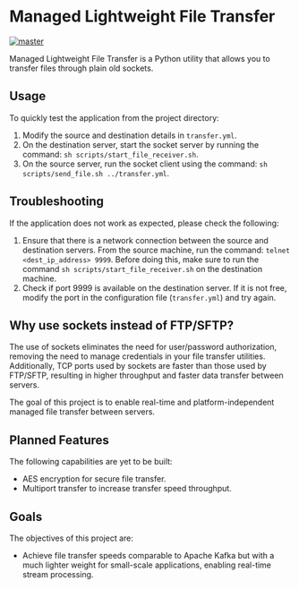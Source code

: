 # Managed Lightweight File Transfer

[![master](https://github.com/zeeshantariqrafique/Managed-File-Transfer/actions/workflows/managed-file-transfer.yml/badge.svg?event=push)](https://github.com/zeeshantariqrafique/Managed-File-Transfer/actions/workflows/managed-file-transfer.yml)

Managed Lightweight File Transfer is a Python utility that allows you to transfer files through plain old sockets.

## Usage

To quickly test the application from the project directory:

1. Modify the source and destination details in `transfer.yml`.
2. On the destination server, start the socket server by running the command: `sh scripts/start_file_receiver.sh`.
3. On the source server, run the socket client using the command: `sh scripts/send_file.sh ../transfer.yml`.

## Troubleshooting

If the application does not work as expected, please check the following:

1. Ensure that there is a network connection between the source and destination servers. From the source machine, run the command: `telnet <dest_ip_address> 9999`. Before doing this, make sure to run the command `sh scripts/start_file_receiver.sh` on the destination machine.
2. Check if port 9999 is available on the destination server. If it is not free, modify the port in the configuration file (`transfer.yml`) and try again.

## Why use sockets instead of FTP/SFTP?

The use of sockets eliminates the need for user/password authorization, removing the need to manage credentials in your file transfer utilities. Additionally, TCP ports used by sockets are faster than those used by FTP/SFTP, resulting in higher throughput and faster data transfer between servers.

The goal of this project is to enable real-time and platform-independent managed file transfer between servers.

## Planned Features

The following capabilities are yet to be built:

- AES encryption for secure file transfer.
- Multiport transfer to increase transfer speed throughput.

## Goals

The objectives of this project are:

- Achieve file transfer speeds comparable to Apache Kafka but with a much lighter weight for small-scale applications, enabling real-time stream processing.